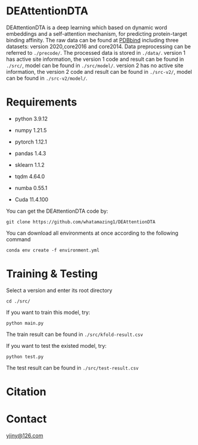 # DEAttentionDTA
DEAttentionDTA is a deep learning which based on dynamic word embeddings and a self-attention mechanism, for predicting protein-target binding affinity.
The raw data can be found at [PDBbind](http://pdbbind.org.cn/) including three datasets: version 2020,core2016 and core2014.
Data preprocessing can be referred to `./precode/`. The processed data is stored in `./data/`.
version 1 has active site information, the version 1 code and result can be found in `./src/`, model can be found in `./src/model/`.
version 2 has no active site information, the version 2 code and result can be found in `./src-v2/`, model can be found in `./src-v2/model/`.
# Requirements
- python 3.9.12

- numpy 1.21.5

- pytorch 1.12.1

- pandas 1.4.3

- sklearn 1.1.2

- tqdm 4.64.0

- numba 0.55.1

- Cuda 11.4.100



You can get the DEAttentionDTA code by:
```
git clone https://github.com/whatamazing1/DEAttentionDTA
```
You can download all environments at once according to the following command
```
conda env create -f environment.yml
```

# Training & Testing
Select a version and enter its root directory
```
cd ./src/
```
If you want to train this model, try:
```
python main.py
```
The train result can be found in `./src/kfold-result.csv`

If you want to test the existed model, try:
```
python test.py
```
The test result can be found in `./src/test-result.csv`

# Citation
# Contact
yjiny@126.com
